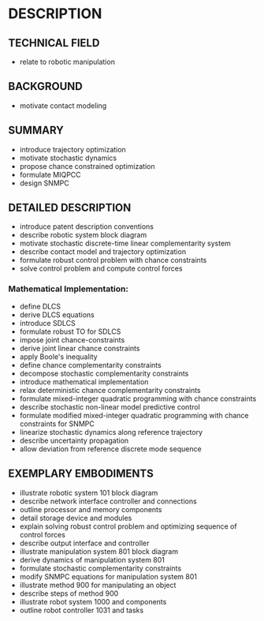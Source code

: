# DESCRIPTION

## TECHNICAL FIELD

- relate to robotic manipulation

## BACKGROUND

- motivate contact modeling

## SUMMARY

- introduce trajectory optimization
- motivate stochastic dynamics
- propose chance constrained optimization
- formulate MIQPCC
- design SNMPC

## DETAILED DESCRIPTION

- introduce patent description conventions
- describe robotic system block diagram
- motivate stochastic discrete-time linear complementarity system
- describe contact model and trajectory optimization
- formulate robust control problem with chance constraints
- solve control problem and compute control forces

### Mathematical Implementation:

- define DLCS
- derive DLCS equations
- introduce SDLCS
- formulate robust TO for SDLCS
- impose joint chance-constraints
- derive joint linear chance constraints
- apply Boole's inequality
- define chance complementarity constraints
- decompose stochastic complementarity constraints
- introduce mathematical implementation
- relax deterministic chance complementarity constraints
- formulate mixed-integer quadratic programming with chance constraints
- describe stochastic non-linear model predictive control
- formulate modified mixed-integer quadratic programming with chance constraints for SNMPC
- linearize stochastic dynamics along reference trajectory
- describe uncertainty propagation
- allow deviation from reference discrete mode sequence

## EXEMPLARY EMBODIMENTS

- illustrate robotic system 101 block diagram
- describe network interface controller and connections
- outline processor and memory components
- detail storage device and modules
- explain solving robust control problem and optimizing sequence of control forces
- describe output interface and controller
- illustrate manipulation system 801 block diagram
- derive dynamics of manipulation system 801
- formulate stochastic complementarity constraints
- modify SNMPC equations for manipulation system 801
- illustrate method 900 for manipulating an object
- describe steps of method 900
- illustrate robot system 1000 and components
- outline robot controller 1031 and tasks

